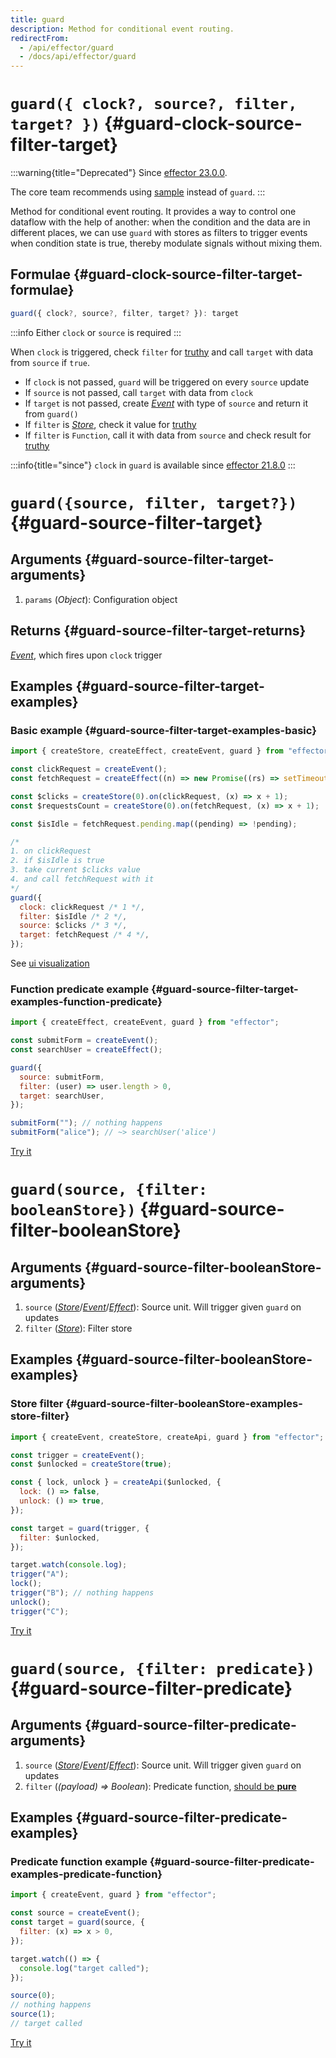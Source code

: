 ```yaml
---
title: guard
description: Method for conditional event routing.
redirectFrom:
  - /api/effector/guard
  - /docs/api/effector/guard
---
```


# `guard({ clock?, source?, filter, target? })` {#guard-clock-source-filter-target}

:::warning{title="Deprecated"}
Since [effector 23.0.0](https://changelog.effector.dev/#effector-23-0-0).

The core team recommends using [sample](/en/api/effector/sample) instead of `guard`.
:::

Method for conditional event routing.
It provides a way to control one dataflow with the help of another: when the condition and the data are in different places, we can use `guard` with stores as filters to trigger events when condition state is true, thereby modulate signals without mixing them.

## Formulae {#guard-clock-source-filter-target-formulae}

```ts
guard({ clock?, source?, filter, target? }): target
```

:::info
Either `clock` or `source` is required
:::

When `clock` is triggered, check `filter` for [truthy] and call `target` with data from `source` if `true`.

- If `clock` is not passed, `guard` will be triggered on every `source` update
- If `source` is not passed, call `target` with data from `clock`
- If `target` is not passed, create [_Event_](/en/api/effector/Event) with type of `source` and return it from `guard()`
- If `filter` is [_Store_](/en/api/effector/Store), check it value for [truthy]
- If `filter` is `Function`, call it with data from `source` and check result for [truthy]

[truthy]: https://developer.mozilla.org/en-US/docs/Glossary/Truthy

:::info{title="since"}
`clock` in `guard` is available since [effector 21.8.0](https://changelog.effector.dev/#effector-21-8-0)
:::

# `guard({source, filter, target?})` {#guard-source-filter-target}

## Arguments {#guard-source-filter-target-arguments}

1. `params` (_Object_): Configuration object

## Returns {#guard-source-filter-target-returns}

[_Event_](/en/api/effector/Event), which fires upon `clock` trigger

## Examples {#guard-source-filter-target-examples}

### Basic example {#guard-source-filter-target-examples-basic}

```js
import { createStore, createEffect, createEvent, guard } from "effector";

const clickRequest = createEvent();
const fetchRequest = createEffect((n) => new Promise((rs) => setTimeout(rs, 2500, n)));

const $clicks = createStore(0).on(clickRequest, (x) => x + 1);
const $requestsCount = createStore(0).on(fetchRequest, (x) => x + 1);

const $isIdle = fetchRequest.pending.map((pending) => !pending);

/*
1. on clickRequest
2. if $isIdle is true
3. take current $clicks value
4. and call fetchRequest with it
*/
guard({
  clock: clickRequest /* 1 */,
  filter: $isIdle /* 2 */,
  source: $clicks /* 3 */,
  target: fetchRequest /* 4 */,
});
```

See [ui visualization](https://share.effector.dev/zLB4NwNV)

### Function predicate example {#guard-source-filter-target-examples-function-predicate}

```js
import { createEffect, createEvent, guard } from "effector";

const submitForm = createEvent();
const searchUser = createEffect();

guard({
  source: submitForm,
  filter: (user) => user.length > 0,
  target: searchUser,
});

submitForm(""); // nothing happens
submitForm("alice"); // ~> searchUser('alice')
```

[Try it](https://share.effector.dev/84j97tZ7)

# `guard(source, {filter: booleanStore})` {#guard-source-filter-booleanStore}

## Arguments {#guard-source-filter-booleanStore-arguments}

1. `source` ([_Store_](/en/api/effector/Store)/[_Event_](/en/api/effector/Event)/[_Effect_](/en/api/effector/Effect)): Source unit. Will trigger given `guard` on updates
2. `filter` ([_Store_](/en/api/effector/Store)): Filter store

## Examples {#guard-source-filter-booleanStore-examples}

### Store filter {#guard-source-filter-booleanStore-examples-store-filter}

```js
import { createEvent, createStore, createApi, guard } from "effector";

const trigger = createEvent();
const $unlocked = createStore(true);

const { lock, unlock } = createApi($unlocked, {
  lock: () => false,
  unlock: () => true,
});

const target = guard(trigger, {
  filter: $unlocked,
});

target.watch(console.log);
trigger("A");
lock();
trigger("B"); // nothing happens
unlock();
trigger("C");
```

[Try it](https://share.effector.dev/6bqOCO4y)

# `guard(source, {filter: predicate})` {#guard-source-filter-predicate}

## Arguments {#guard-source-filter-predicate-arguments}

1. `source` ([_Store_](/en/api/effector/Store)/[_Event_](/en/api/effector/Event)/[_Effect_](/en/api/effector/Effect)): Source unit. Will trigger given `guard` on updates
2. `filter` (_(payload) => Boolean_): Predicate function, [should be **pure**](/en/explanation/glossary#purity)

## Examples {#guard-source-filter-predicate-examples}

### Predicate function example {#guard-source-filter-predicate-examples-predicate-function}

```js
import { createEvent, guard } from "effector";

const source = createEvent();
const target = guard(source, {
  filter: (x) => x > 0,
});

target.watch(() => {
  console.log("target called");
});

source(0);
// nothing happens
source(1);
// target called
```

[Try it](https://share.effector.dev/ethzpd8Y)

